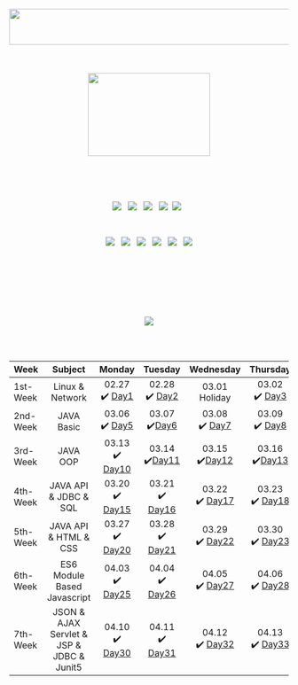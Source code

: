 <div align="center">

<!--<img src="https://capsule-render.vercel.app/api?type=waving&color=F7E600&height=230&section=header&text=MSA%20Full-Stack%20Course&fontSize=55&animation=fadeIn&fontColor=5f5f5f" />-->

<!--<a href="#" target="_blank"><img src="https://user-images.githubusercontent.com/122321793/228085614-f7ce4605-6a97-489e-8373-90f11de6d903.png" style="width: 190px; height:190px;"></a>-->

<br>




<img src="https://user-images.githubusercontent.com/122321793/232190358-799752dc-7135-425f-ba54-c3015ba004a9.png" style="width: 550px; height:65px;"/>  


<br>
<br>
<br>
<br>

<img src="https://user-images.githubusercontent.com/122321793/228359715-9290342d-455e-43c8-8e4b-aa86cfdd6bf2.gif" style="width: 220px; height:150px;">
  
<br>
<br>
<br>
<br>
<br>



 <img src="https://img.shields.io/badge/javascript-F7DF1E?style=for-the-badge&logo=javascript&logoColor=black"> &nbsp; 
 <img src="https://img.shields.io/badge/html-E34F26?style=for-the-badge&logo=html5&logoColor=white"> &nbsp; 
 <img src="https://img.shields.io/badge/css-1572B6?style=for-the-badge&logo=css3&logoColor=white"> &nbsp; 
 <img src="https://img.shields.io/badge/github-181717?style=for-the-badge&logo=github&logoColor=white">&nbsp;
  <img src="https://img.shields.io/badge/vue.js-4FC08D?style=for-the-badge&logo=vue.js&logoColor=white"> &nbsp;
  
  <br>
  
  
 <img src="https://img.shields.io/badge/JAVA-007396?style=for-the-badge&logo=java&logoColor=white"> &nbsp; 
 <img src="https://img.shields.io/badge/mysql-4479A1?style=for-the-badge&logo=mysql&logoColor=white"> &nbsp;
  <img src="https://img.shields.io/badge/spring-6DB33F?style=for-the-badge&logo=spring&logoColor=white"> &nbsp; 
  <img src="https://img.shields.io/badge/springboot-6DB33F?style=for-the-badge&logo=springboot&logoColor=white"> &nbsp; 
  <img src="https://img.shields.io/badge/linux-FCC624?style=for-the-badge&logo=linux&logoColor=black"> &nbsp; 
  <img src="https://img.shields.io/badge/apache tomcat-F8DC75?style=for-the-badge&logo=apachetomcat&logoColor=white">
  
  
 
  <br><br>
  
  ##
  
  <br><br>
   
  
  <img src="https://user-images.githubusercontent.com/122321793/232193571-a9b52bcc-85b8-481a-a3ba-a185924c9367.png" /> 
 
 <br><br>

| Week | Subject | Monday | Tuesday | Wednesday | Thursday | Friday | 
| :--- | :---: | :---: | :---: | :---: | :---: | :---: | 
| 1st-Week | Linux & Network | 02.27 <br> ✔️ <a href="https://github.com/num1dev/T.I.L/blob/main/1st-Week/2023.02.27/2023.02.27.TIL.md">Day1</a> | 02.28 <br> ✔️ <a href="https://github.com/num1dev/T.I.L/blob/main/1st-Week/2023.02.28/2023.02.28.TIL.md">Day2</a> | 03.01 <br> Holiday | 03.02 <br>✔️ <a href="https://github.com/num1dev/T.I.L/blob/main/1st-Week/2023.03.02/2023.03.02.TIL.md">Day3</a> | 03.03 <br>✔️ <a href="https://github.com/num1dev/T.I.L/blob/main/1st-Week/2023.03.03/2023.03.03.TIL.md">Day4</a> |
| 2nd-Week | JAVA Basic | 03.06 <br>✔️ <a href="https://github.com/num1dev/T.I.L/blob/main/2nd-Week/2023.03.06/2023.03.06.TIL.md">Day5</a> | 03.07 <br>✔️<a href="https://github.com/num1dev/T.I.L/blob/main/2nd-Week/2023.03.07/2023.03.07.TIL.md">Day6</a> | 03.08 <br>✔️ <a href="https://github.com/num1dev/T.I.L/blob/main/2nd-Week/2023.03.08/2023.03.08.TIL.md">Day7</a> | 03.09 <br>✔️ <a href="https://github.com/num1dev/T.I.L/blob/main/2nd-Week/2023.03.09/2023.03.09.TIL.md">Day8</a> | 03.10 <br>✔️ <a href="https://github.com/num1dev/T.I.L/blob/main/2nd-Week/2023.03.10/2023.03.10.TIL.md">Day9</a> | 
| 3rd-Week | JAVA OOP | 03.13 <br>✔️ <a href="https://github.com/num1dev/T.I.L/blob/main/3rd-Week/2023.03.13/2023.03.13.TIL.md">Day10</a> | 03.14 <br>✔️<a href="https://github.com/num1dev/T.I.L/blob/main/3rd-Week/2023.03.14/2023.03.14.TIL.md">Day11</a> | 03.15 <br>✔️<a href="https://github.com/num1dev/T.I.L/blob/main/3rd-Week/2023.03.15/2023.03.15.TIL.md">Day12</a> | 03.16 <br>✔️<a href="https://github.com/num1dev/T.I.L/blob/main/3rd-Week/2023.03.16/2023.03.16.TIL.md">Day13</a> | 03.17 <br>✔️<a href="https://github.com/num1dev/T.I.L/blob/main/3rd-Week/2023.03.17/2023.03.17.TIL.md">Day14</a> | 
| 4th-Week | JAVA API & JDBC & SQL  | 03.20 <br>✔️ <a href="https://github.com/num1dev/T.I.L/blob/main/4th-Week/2023.03.20/2023.03.20.TIL.md">Day15</a> |  03.21 <br>✔️ <a href="https://github.com/num1dev/T.I.L/blob/main/4th-Week/2023.03.21/2023.03.21.TIL.md">Day16</a> | 03.22 <br>✔️ <a href="https://github.com/num1dev/T.I.L/blob/main/4th-Week/2023.03.22/2023.03.22.TIL.md">Day17</a> | 03.23 <br>✔️ <a href="https://github.com/num1dev/T.I.L/blob/main/4th-Week/2023.03.23/2023.03.23.TIL.md">Day18</a> | 03.24 <br>✔️ <a href="https://github.com/num1dev/T.I.L/blob/main/4th-Week/2023.03.24/2023.03.24.TIL.md">Day19</a> | 
| 5th-Week | JAVA API & HTML & CSS | 03.27 <br>✔️ <a href="https://github.com/num1dev/T.I.L/blob/main/5th-Week/2023.03.27/2023.03.27.TIL.md">Day20</a> | 03.28 <br>✔️ <a href="https://github.com/num1dev/T.I.L/blob/main/5th-Week/2023.03.28/2023.03.28.TIL.md">Day21</a> | 03.29 <br>✔️ <a href="https://github.com/num1dev/T.I.L/blob/main/5th-Week/2023.03.29/2023.03.29.TIL.md">Day22</a> | 03.30 <br>✔️ <a href="https://github.com/num1dev/T.I.L/blob/main/5th-Week/2023.03.30/2023.03.30.TIL.md">Day23</a> | 03.31 <br>✔️ <a href="https://github.com/num1dev/T.I.L/blob/main/5th-Week/2023.03.31/2023.03.31.TIL.md">Day24</a> | 
| 6th-Week | ES6 Module Based Javascript | 04.03 <br>✔️ <a href="#">Day25</a> | 04.04 <br>✔️ <a href="#">Day26</a> | 04.05 <br>✔️ <a href="#">Day27</a> | 04.06 <br>✔️ <a href="#">Day28</a> | 04.07 <br>✔️ <a href="#">Day29</a> |
| 7th-Week | JSON & AJAX <br> Servlet & JSP & JDBC & Junit5 | 04.10 <br>✔️ <a href="https://github.com/num1dev/T.I.L/blob/main/7th-Week/2023.04.10/2023.04.10.TIL.md">Day30</a> | 04.11 <br>✔️ <a href="https://github.com/num1dev/T.I.L/blob/main/7th-Week/2023.04.11/2023.04.11.TIL.md">Day31</a> | 04.12 <br>✔️ <a href="https://github.com/num1dev/T.I.L/blob/main/7th-Week/2023.04.12/2023.04.12.TIL.md">Day32</a> | 04.13 <br>✔️ <a href="https://github.com/num1dev/T.I.L/blob/main/7th-Week/2023.04.13/2023.04.13.TIL.md">Day33</a> | 04.14 <br>▶ <a href="#">Day34</a> |


